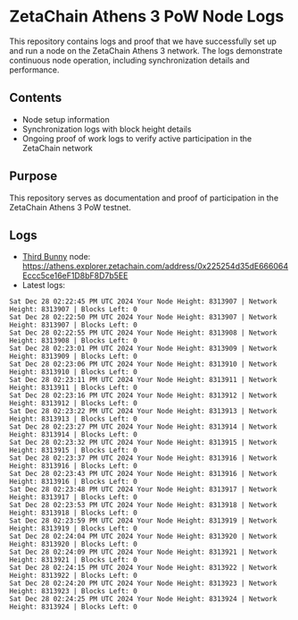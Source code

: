 # ZetaChain Athens 3 PoW Node Logs
This repository contains logs and proof that we have successfully set up and run a node on the ZetaChain Athens 3 network. The logs demonstrate continuous node operation, including synchronization details and performance.

## Contents
- Node setup information
- Synchronization logs with block height details
- Ongoing proof of work logs to verify active participation in the ZetaChain network

## Purpose
This repository serves as documentation and proof of participation in the ZetaChain Athens 3 PoW testnet.

## Logs

- [Third Bunny](https://thirdbunny.xyz/) node: https://athens.explorer.zetachain.com/address/0x225254d35dE666064Eccc5ce16eF1D8bF8D7b5EE
- Latest logs:
```
Sat Dec 28 02:22:45 PM UTC 2024 Your Node Height: 8313907 | Network Height: 8313907 | Blocks Left: 0
Sat Dec 28 02:22:50 PM UTC 2024 Your Node Height: 8313907 | Network Height: 8313907 | Blocks Left: 0
Sat Dec 28 02:22:55 PM UTC 2024 Your Node Height: 8313908 | Network Height: 8313908 | Blocks Left: 0
Sat Dec 28 02:23:01 PM UTC 2024 Your Node Height: 8313909 | Network Height: 8313909 | Blocks Left: 0
Sat Dec 28 02:23:06 PM UTC 2024 Your Node Height: 8313910 | Network Height: 8313910 | Blocks Left: 0
Sat Dec 28 02:23:11 PM UTC 2024 Your Node Height: 8313911 | Network Height: 8313911 | Blocks Left: 0
Sat Dec 28 02:23:16 PM UTC 2024 Your Node Height: 8313912 | Network Height: 8313912 | Blocks Left: 0
Sat Dec 28 02:23:22 PM UTC 2024 Your Node Height: 8313913 | Network Height: 8313913 | Blocks Left: 0
Sat Dec 28 02:23:27 PM UTC 2024 Your Node Height: 8313914 | Network Height: 8313914 | Blocks Left: 0
Sat Dec 28 02:23:32 PM UTC 2024 Your Node Height: 8313915 | Network Height: 8313915 | Blocks Left: 0
Sat Dec 28 02:23:37 PM UTC 2024 Your Node Height: 8313916 | Network Height: 8313916 | Blocks Left: 0
Sat Dec 28 02:23:43 PM UTC 2024 Your Node Height: 8313916 | Network Height: 8313916 | Blocks Left: 0
Sat Dec 28 02:23:48 PM UTC 2024 Your Node Height: 8313917 | Network Height: 8313917 | Blocks Left: 0
Sat Dec 28 02:23:53 PM UTC 2024 Your Node Height: 8313918 | Network Height: 8313918 | Blocks Left: 0
Sat Dec 28 02:23:59 PM UTC 2024 Your Node Height: 8313919 | Network Height: 8313919 | Blocks Left: 0
Sat Dec 28 02:24:04 PM UTC 2024 Your Node Height: 8313920 | Network Height: 8313920 | Blocks Left: 0
Sat Dec 28 02:24:09 PM UTC 2024 Your Node Height: 8313921 | Network Height: 8313921 | Blocks Left: 0
Sat Dec 28 02:24:15 PM UTC 2024 Your Node Height: 8313922 | Network Height: 8313922 | Blocks Left: 0
Sat Dec 28 02:24:20 PM UTC 2024 Your Node Height: 8313923 | Network Height: 8313923 | Blocks Left: 0
Sat Dec 28 02:24:25 PM UTC 2024 Your Node Height: 8313924 | Network Height: 8313924 | Blocks Left: 0
```
